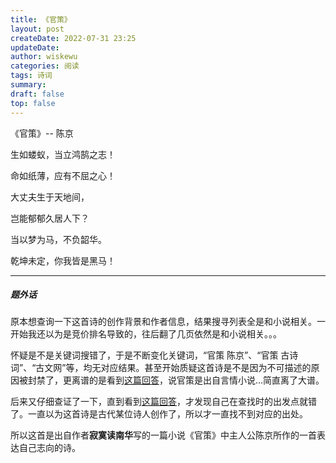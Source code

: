 ```yaml
---
title: 《官策》
layout: post
createDate: 2022-07-31 23:25
updateDate:
author: wiskewu
categories: 阅读
tags: 诗词
summary: 
draft: false
top: false
---
```


《官策》-- 陈京

生如蝼蚁，当立鸿鹄之志！

命如纸薄，应有不屈之心！

大丈夫生于天地间，

岂能郁郁久居人下？

当以梦为马，不负韶华。

乾坤未定，你我皆是黑马！


---

##### 题外话

原本想查询一下这首诗的创作背景和作者信息，结果搜寻列表全是和小说相关。一开始我还以为是竞价排名导致的，往后翻了几页依然是和小说相关。。。

怀疑是不是关键词搜错了，于是不断变化关键词，“官策 陈京”、“官策 古诗词”、“古文网”等，均无对应结果。甚至开始质疑这首诗是不是因为不可描述的原因被封禁了，更离谱的是看到[这篇回答](https://zhidao.baidu.com/question/376965461594035884.html)，说官策是出自言情小说...简直离了大谱。

后来又仔细查证了一下，直到看到[这篇回答](https://zhidao.baidu.com/question/561149954106744372.html)，才发现自己在查找时的出发点就错了。一直以为这首诗是古代某位诗人创作了，所以才一直找不到对应的出处。

所以这首是出自作者**寂寞读南华**写的一篇小说《官策》中主人公陈京所作的一首表达自己志向的诗。